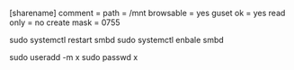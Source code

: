 [sharename]
comment = 
path = /mnt
browsable = yes
guset ok = yes
read only = no
create mask = 0755

sudo systemctl restart smbd
sudo systemctl enbale smbd

sudo useradd -m x
sudo passwd x 
